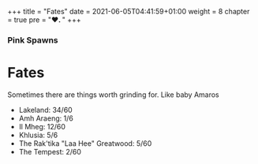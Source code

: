 +++
title = "Fates"
date = 2021-06-05T04:41:59+01:00
weight = 8
chapter = true
pre = "<b>♥. </b>"
+++

### Pink Spawns

# Fates

Sometimes there are things worth grinding for. Like baby Amaros

* Lakeland: 34/60
* Amh Araeng: 1/6
* Il Mheg: 12/60
* Khlusia: 5/6
* The Rak'tika "Laa Hee" Greatwood: 5/60
* The Tempest: 2/60